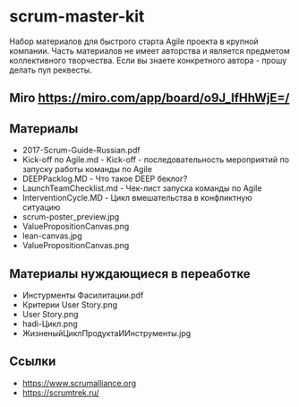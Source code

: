 # scrum-master-kit

Набор материалов для быстрого старта Agile проекта в крупной компании. 
Часть материалов не имеет авторства и является предметом коллективного творчества.
Если вы знаете конкретного автора - прошу делать пул реквесты.

## Miro https://miro.com/app/board/o9J_lfHhWjE=/

## Материалы 

 * 2017-Scrum-Guide-Russian.pdf
 * Kick-off по Agile.md - Kick-off - последовательность мероприятий по запуску работы команды по Agile
 * DEEPPacklog.MD - Что такое DEEP беклог?
 * LaunchTeamChecklist.md - Чек-лист запуска команды по Agile
 * InterventionCycle.MD - Цикл вмешательства в конфликтную ситуацию
 * scrum-poster_preview.jpg
 * ValuePropositionCanvas.png
 * lean-canvas.jpg
 * ValuePropositionCanvas.png

 
 
 ## Материалы нуждающиеся в переаботке

 * Инстурменты Фасилитации.pdf
 * Критерии User Story.png
 * User Story.png
 * hadi-Цикл.png
 * ЖизненыйЦиклПродуктаИИнструменты.jpg


## Ссылки 
 * https://www.scrumalliance.org
 * https://scrumtrek.ru/
